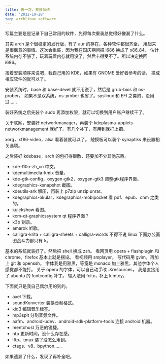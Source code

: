 ```yaml
---
title: 再一次，重装系统
date: '2012-10-28'
tag: archlinux software
---
```


写篇主要是是记录下自己常用的软件，免得每次重装总觉得好像漏了什么。

其实 arch 是个很稳定的发行版，有了 aur 的存在，各种软件都很齐全，
用起来是很惬意的事情。这次会重装，因为我在国庆期间把 i686 换成了 x86_84，
估计系统内存不够了，玩着玩着内存就用没了，然后卡得受不了。所以决定换回 i686。

按着安装顺序来说吧，我自己用的 KDE，如果有 GNOME 爱好者参考的话，
换成相应软件的就可以了。

安装系统时，base 和 base-devel 就不用说了，然后是 grub-bios 和 os-prober。
如果不是双系统，os-prober 也省了。syslinux 和 EFI 之类的，没用过……

装好系统之后先装个 sudo 再添加权限，就可以切换到用户账户继续干了。

关于联网，安装好 networkmanager，再装个 kdeplasma-applets-networkmanagement
就好了。有几个补丁，有用到就打上把。

xorg，xf86-video，alsa 看着装就可以了。
触摸板可以装个 synaptiks 来设置相关选项。

之后装好 kdebase，arch 的包打得很散，还要加不少其他东西。

+ kde-l10n-zh_cn 中文。
+ kdemultimedia-kmix 音量。
+ kde-gtk-config，oxygen-gtk2，oxygen-gtk3 调整gtk程序界面。
+ kdegraphics-ksnapshot 截图。
+ kdeutils-ark 解压，再装上 p7zip unzip unrar。
+ kdegraphics-okular，kdegraphics-mobipocket 看 pdf、epub、chm 之类的。
+ kuickshow 看图。
+ kcm-qt-graphicssystem qt 程序界面？
+ k3b 刻录。
+ amarok 听歌。
+ calligra-krita + calligra-sheets + calligra-words 
    不得不说 linux 下面办公画图战斗力都只有 5。

基本的系统就装好了。然后把 shell 换成 zsh。
看网页用 opera + flashplugin 和 chrome，firefox 基本上就是摆设。
看视频用 smplayer。
写代码用 gvim，再加上 git 和 openssh。
字体我是用雅黑，等宽是 monaco 加上雅黑，其他字体个人感觉都不能打。
关于 opera 的字体，可以自己动手改 .Xresources，
我是直接用了 ubuntu 的 fontconfig 补丁。
输入法用 fcitx，补上 kimtoy。

下面就只是我自己偶尔用的到的。

+ axel 下载。
+ soundKonverter 装换音频格式。
+ kid3 编辑音乐标签。
+ mp3splt 分割音频文件。
+ aafm、android-udev、android-sdk-platform-tools  连接 android 机器。
+ mentohust 万恶的锐捷。
+ ntp 更新时间，没什么存在感。
+ lftp、tmux 装了没怎么用到。
+ ctags、v8、bpython……

如果遗漏了什么，发现了再补全吧。
